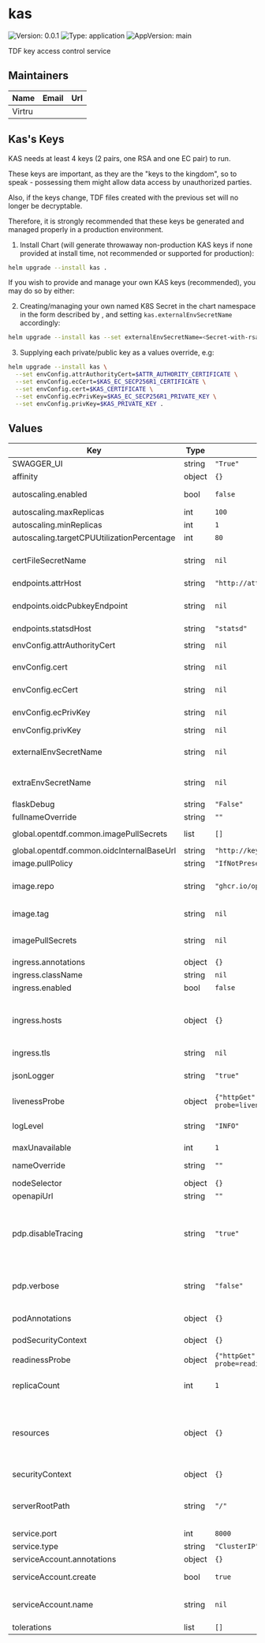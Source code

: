 # kas

![Version: 0.0.1](https://img.shields.io/badge/Version-0.0.1-informational?style=flat-square) ![Type: application](https://img.shields.io/badge/Type-application-informational?style=flat-square) ![AppVersion: main](https://img.shields.io/badge/AppVersion-main-informational?style=flat-square)

TDF key access control service

## Maintainers

| Name | Email | Url |
| ---- | ------ | --- |
| Virtru |  |  |

## Kas's Keys

KAS needs at least 4 keys (2 pairs, one RSA and one EC pair) to run.

These keys are important, as they are the "keys to the kingdom", so to speak - possessing them might allow data access by unauthorized parties.

Also, if the keys change, TDF files created with the previous set will no longer be decryptable.

Therefore, it is strongly recommended that these keys be generated and managed properly in a production environment.

1. Install Chart (will generate throwaway non-production KAS keys if none provided at install time, not recommended or supported for production):

```sh
helm upgrade --install kas .
```

If you wish to provide and manage your own KAS keys (recommended), you may do so by either:

2. Creating/managing your own named K8S Secret in the chart namespace in the form described by [](./templates/secrets.yaml), and setting `kas.externalEnvSecretName` accordingly:
``` sh
helm upgrade --install kas --set externalEnvSecretName=<Secret-with-rsa-and-ec-keypairs> .
```

3. Supplying each private/public key as a values override, e.g:

``` sh
helm upgrade --install kas \
  --set envConfig.attrAuthorityCert=$ATTR_AUTHORITY_CERTIFICATE \
  --set envConfig.ecCert=$KAS_EC_SECP256R1_CERTIFICATE \
  --set envConfig.cert=$KAS_CERTIFICATE \
  --set envConfig.ecPrivKey=$KAS_EC_SECP256R1_PRIVATE_KEY \
  --set envConfig.privKey=$KAS_PRIVATE_KEY .
```

## Values

| Key | Type | Default | Description |
|-----|------|---------|-------------|
| SWAGGER_UI | string | `"True"` | To enable swagger ui |
| affinity | object | `{}` | Pod scheduling preferences |
| autoscaling.enabled | bool | `false` | Enables autoscaling. When set to `true`, `replicas` is no longer applied. |
| autoscaling.maxReplicas | int | `100` | Sets maximum replicas for autoscaling. |
| autoscaling.minReplicas | int | `1` | Sets minimum replicas for autoscaling. |
| autoscaling.targetCPUUtilizationPercentage | int | `80` | Target average CPU usage across all the pods |
| certFileSecretName | string | `nil` | Secret containing an additional ca-cert.pem file for locally signed TLS certs. Used for a private PKI mode, for example. |
| endpoints.attrHost | string | `"http://attributes:4020"` | Internal url of attributes service |
| endpoints.oidcPubkeyEndpoint | string | `nil` | Local override for `global.opentdf.common.oidcInternalBaseUrl` + path |
| endpoints.statsdHost | string | `"statsd"` | Internal url of statsd |
| envConfig.attrAuthorityCert | string | `nil` | The public key used to validate responses from `attrHost` |
| envConfig.cert | string | `nil` | Public key KAS clients can use to validate responses |
| envConfig.ecCert | string | `nil` | The public key of curve secp256r1, KAS clients can use to validate responses |
| envConfig.ecPrivKey | string | `nil` | Private key of curve secp256r1, KAS uses to certify responses |
| envConfig.privKey | string | `nil` | Private key KAS uses to certify responses |
| externalEnvSecretName | string | `nil` | The name of a secret containing required config values (see `envConfig` below); overrides `envConfig` |
| extraEnvSecretName | string | `nil` | Secret containing additional env variables in addition to those provided by `envConfig` or `externalSecretName` |
| flaskDebug | string | `"False"` | If the debug mode should  be enabled in flask |
| fullnameOverride | string | `""` | The fully qualified appname override |
| global.opentdf.common.imagePullSecrets | list | `[]` | JSON passed to the deployment's `template.spec.imagePullSecrets` |
| global.opentdf.common.oidcInternalBaseUrl | string | `"http://keycloak-http"` | Base internal url of OIDC provider |
| image.pullPolicy | string | `"IfNotPresent"` | The container's `imagePullPolicy` |
| image.repo | string | `"ghcr.io/opentdf/kas"` | The image selector, also called the 'image name' in k8s documentation and 'image repository' in docker's guides. |
| image.tag | string | `nil` | `Chart.AppVersion` will be used for image tag, override here if needed |
| imagePullSecrets | string | `nil` | JSON passed to the deployment's `template.spec.imagePullSecrets`. Overrides `global.opentdf.common.imagePullSecrets` |
| ingress.annotations | object | `{}` | Ingress annotations |
| ingress.className | string | `nil` | Ingress class to use. |
| ingress.enabled | bool | `false` | Enables the Ingress |
| ingress.hosts | object | `{}` | Map in the form: [hostname]:   [path]:     pathType:    your-pathtype [default: "ImplementationSpecific"]     serviceName: your-service  [default: `service.fullname`]     servicePort: service-port  [default: `service.port` above] |
| ingress.tls | string | `nil` | Ingress TLS configuration |
| jsonLogger | string | `"true"` | Determinies whether KAS uses the json formatter for logging, if `false` the dev formatter is used. Default is `true` |
| livenessProbe | object | `{"httpGet":{"path":"/healthz?probe=liveness","port":"http"}}` | Adds a container `livenessProbe`, if set. |
| logLevel | string | `"INFO"` | Sets the default loglevel for the application. One of the valid python logging levels: `DEBUG, INFO, WARNING, ERROR, CRITICAL` |
| maxUnavailable | int | `1` | Pod disruption budget |
| nameOverride | string | `""` | Select a specific name for the resource, instead of the default, kas |
| nodeSelector | object | `{}` | Node labels for pod assignment |
| openapiUrl | string | `""` | Set to enable openapi endpoint |
| pdp.disableTracing | string | `"true"` | KAS's internal Access PDP can send OpenTelemetry traces to collectors - if no collectors configured, the traces will get redirected to STDOUT, which is a bit spammy, so turn this off until we do proper OT trace collection everywhere. |
| pdp.verbose | string | `"false"` | Enables verbose mode for the internal PDP (policy decision point) KAS uses. If `true`, decisions will be logged with much additional detail |
| podAnnotations | object | `{}` | Values for the deployment `spec.template.metadata.annotations` field |
| podSecurityContext | object | `{}` | Values for deployment's `spec.template.spec.securityContext` |
| readinessProbe | object | `{"httpGet":{"path":"/healthz?probe=readiness","port":"http"}}` | Adds a container `readinessProbe`, if set. |
| replicaCount | int | `1` | Sets the default number of pod replicas in the deployment. Ignored if `autoscaling.enabled` == true |
| resources | object | `{}` | Specify required limits for deploying this service to a pod. We usually recommend not to specify default resources and to leave this as a conscious choice for the user. This also increases chances charts run on environments with little resources, such as Minikube. |
| securityContext | object | `{}` | Values for deployment's `spec.template.spec.containers.securityContext` |
| serverRootPath | string | `"/"` | Base path for this service. Allows serving multiple REST services from the same origin, e.g. using an ingress with prefix mapping as suggested below. |
| service.port | int | `8000` | Port to assign to the `http` port |
| service.type | string | `"ClusterIP"` | Service `spec.type` |
| serviceAccount.annotations | object | `{}` | Annotations to add to the service account |
| serviceAccount.create | bool | `true` | Specifies whether a service account should be created |
| serviceAccount.name | string | `nil` | The name of the service account to use. If not set and create is true, a name is generated using the fullname template |
| tolerations | list | `[]` | Tolerations for nodes that have taints on them |